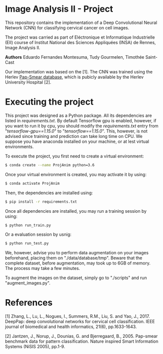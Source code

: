 # Image Analysis II - Project

This repository contains the implementation of a Deep Convolutional Neural Network (CNN) for classifying cervical cancer on cell images.

The project was carried as part of Eléctronique et Informatique Industrielle (EII) course of Institut National des Sciences Appliquées (INSA) de Rennes, Image Analysis II.

__Authors__ Eduardo Fernandes Montesuma, Tudy Gourmelen, Timothée Saint-Cast

Our implementation was based on the [1]. The CNN was trained using the Herlev [Pap-Smear database](http://mde-lab.aegean.gr/index.php/downloads), which is pubicly available by the Herlev University Hospital [2].

# Executing the project

This project was designed as a Python package. All its dependencies are listed in _requirements.txt_. By default Tensorflow gpu is enabled, however, if you want to run it by cpu, you should modify the _requirements.txt_ entry from "_tensorflow-gpu==1.15.0_" to "_tensorflow==1.15.0_". This, however, is not advised since training and prediction can take long time on CPU. We suppose you have anaconda installed on your machine, or at lest virtual environments.

To execute the project, you first need to create a virtual environment:

```bash
$ conda create --name ProjAnim python=3.6
```

Once your virtual environment is created, you may activate it by using:

```bash
$ conda activate ProjAnim
```

Then, the dependencies are installed using:

```bash
$ pip install -r requirements.txt
```

Once all dependencies are installed, you may run a training session by using:

```bash
$ python run_train.py
```

Or a evaluation session by usnig:

```bash
$ python run_test.py
```

We, however, advise you to perform data augmentation on your images beforehand, placing them on "./data/database/tmp". Beware that the complete dataset, before augmentation, may took up to 6GB of memory. The process may take a few minutes.

To augment the images on the dataset, simply go to "./scripts" and run "augment_images.py".


# References

[1] Zhang, L., Lu, L., Nogues, I., Summers, R.M., Liu, S. and Yao, J., 2017. DeepPap: deep convolutional networks for cervical cell classification. IEEE journal of biomedical and health informatics, 21(6), pp.1633-1643.

[2] Jantzen, J., Norup, J., Dounias, G. and Bjerregaard, B., 2005. Pap-smear benchmark data for pattern classification. Nature inspired Smart Information Systems (NiSIS 2005), pp.1-9.



